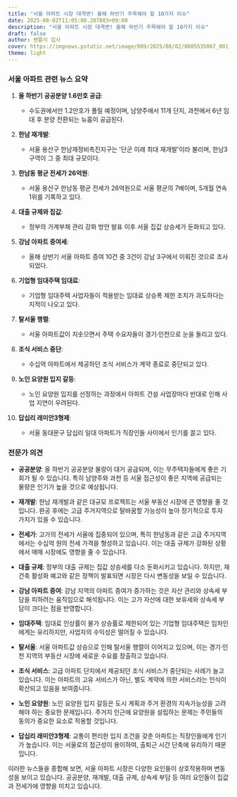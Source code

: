 ```yaml
---
title: "서울 아파트 시장 대격변! 올해 하반기 주목해야 할 10가지 이슈"
date: 2025-08-02T11:05:00.287803+09:00
description: "서울 아파트 시장 대격변! 올해 하반기 주목해야 할 10가지 이슈"
draft: false
author: 벤틀리 집사
cover: https://imgnews.pstatic.net/image/009/2025/08/02/0005535067_001_20250802103306360.jpg
theme: light
---
```


### 서울 아파트 관련 뉴스 요약

1. **올 하반기 공공분양 1.6만호 공급**: 
   - 수도권에서만 1.2만호가 풀릴 예정이며, 남양주에서 11개 단지, 과천에서 6년 임대 후 분양 전환되는 뉴홈이 공급된다.

2. **한남 재개발**:
   - 서울 용산구 한남재정비촉진지구는 '단군 이래 최대 재개발'이라 불리며, 한남3구역이 그 중 최대 규모이다.

3. **한남동 평균 전세가 26억원**:
   - 서울 용산구 한남동 평균 전세가 26억원으로 서울 평균의 7배이며, 5개월 연속 1위를 기록하고 있다.

4. **대출 규제와 집값**:
   - 정부의 가계부채 관리 강화 방안 발표 이후 서울 집값 상승세가 둔화되고 있다.

5. **강남 아파트 증여세**:
   - 올해 상반기 서울 아파트 증여 10건 중 3건이 강남 3구에서 이뤄진 것으로 조사되었다.

6. **기업형 임대주택 임대료**:
   - 기업형 임대주택 사업자들이 적용받는 임대료 상승폭 제한 조치가 과도하다는 지적이 나오고 있다.

7. **탈서울 행렬**:
   - 서울 아파트값이 치솟으면서 주택 수요자들이 경기·인천으로 눈을 돌리고 있다.

8. **조식 서비스 중단**:
   - 수십억 아파트에서 제공하던 조식 서비스가 계약 종료로 중단되고 있다.

9. **노인 요양원 입지 갈등**:
   - 노인 요양원 입지를 선정하는 과정에서 아파트 건설 사업장마다 반대로 인해 사업 지연이 우려된다.

10. **답십리 래미안3형제**:
    - 서울 동대문구 답십리 일대 아파트가 직장인들 사이에서 인기를 끌고 있다.

### 전문가 의견

- **공공분양**: 올 하반기 공공분양 물량이 대거 공급되며, 이는 무주택자들에게 좋은 기회가 될 수 있습니다. 특히 남양주와 과천 등 서울 접근성이 좋은 지역에 공급되는 물량은 인기가 높을 것으로 예상됩니다.

- **재개발**: 한남 재개발과 같은 대규모 프로젝트는 서울 부동산 시장에 큰 영향을 줄 것입니다. 완공 후에는 고급 주거지역으로 탈바꿈할 가능성이 높아 장기적으로 투자 가치가 있을 수 있습니다.

- **전세가**: 고가의 전세가 서울에 집중되어 있으며, 특히 한남동과 같은 고급 주거지역에서는 수십억 원의 전세 가격을 형성하고 있습니다. 이는 대출 규제가 강화된 상황에서 매매 시장에도 영향을 줄 수 있습니다.

- **대출 규제**: 정부의 대출 규제는 집값 상승세를 다소 둔화시키고 있습니다. 하지만, 재건축 활성화 예고와 같은 정책이 발표되면 시장은 다시 변동성을 보일 수 있습니다.

- **강남 아파트 증여**: 강남 지역의 아파트 증여가 증가하는 것은 자산 관리와 상속세 부담을 피하려는 움직임으로 해석됩니다. 이는 고가 자산에 대한 보유세와 상속세 부담이 크다는 점을 반영합니다.

- **임대주택**: 임대료 인상률이 물가 상승률로 제한되어 있는 기업형 임대주택은 임차인에게는 유리하지만, 사업자의 수익성은 떨어질 수 있습니다.

- **탈서울**: 서울 아파트값 상승으로 인해 탈서울 행렬이 이어지고 있으며, 이는 경기·인천 지역의 부동산 시장에 새로운 수요를 창출하고 있습니다.

- **조식 서비스**: 고급 아파트 단지에서 제공되던 조식 서비스가 중단되는 사례가 늘고 있습니다. 이는 아파트의 고유 서비스가 아닌, 별도 계약에 의한 서비스라는 인식이 확산되고 있음을 보여줍니다.

- **노인 요양원**: 노인 요양원 입지 갈등은 도시 계획과 주거 환경의 지속가능성을 고려해야 하는 중요한 문제입니다. 주거지 인근에 요양원을 설립하는 문제는 주민들의 동의가 중요한 요소로 작용할 것입니다.

- **답십리 래미안3형제**: 교통이 편리한 입지 조건을 갖춘 아파트는 직장인들에게 인기가 높습니다. 이는 서울로의 접근성이 용이하여, 출퇴근 시간 단축에 유리하기 때문입니다.

이러한 뉴스들을 종합해 보면, 서울 아파트 시장은 다양한 요인들이 상호작용하며 변동성을 보이고 있습니다. 공공분양, 재개발, 대출 규제, 상속세 부담 등 여러 요인들이 집값과 전세가에 영향을 미치고 있습니다.